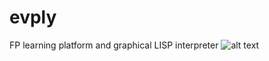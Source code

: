 # evply
FP learning platform and graphical LISP interpreter
![alt text](https://i.ytimg.com/vi/BQ7wp2Z99y0/hqdefault.jpg "Денчик слазиет")
